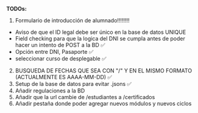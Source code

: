 **TODOs:**

1. Formulario de introducción de alumnado!!!!!!!!
- Aviso de que el ID legal debe ser único en la base de datos UNIQUE
- Field checking para que la logica del DNI se cumpla antes de poder hacer un intento de POST a la BD ✅
- Opción entre DNI, Pasaporte ✅
- seleccionar curso de desplegable ✅
2. BUSQUEDA DE FECHAS QUE SEA CON "/" Y EN EL MISMO FORMATO (ACTUALMENTE ES AAAA-MM-DD) ✅
3. Setup de la base de datos para evitar .jsons ✅
4. Añadir regulaciones a la BD
5. Añadir que la url cambie de /estudiantes a /certificados
6. Añadir pestaña donde poder agregar nuevos módulos y nuevos ciclos